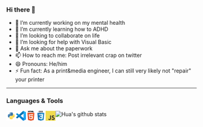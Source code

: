 ### Hi there 👋

- 🔭 I’m currently working on my mental health
- 🌱 I’m currently learning how to ADHD
- 👯 I’m looking to collaborate on life
- 🤔 I’m looking for help with Visual Basic
- 💬 Ask me about the paperwork
- 📫 How to reach me: Post irrelevant crap on twitter
- 😄 Pronouns: He/him
- ⚡ Fun fact: As a print&media engineer, I can still very likely not "repair" your printer
***
### Languages & Tools
<img align="left" alt="Python" width="26px" src="https://raw.githubusercontent.com/github/explore/80688e429a7d4ef2fca1e82350fe8e3517d3494d/topics/python/python.png" />
<img align="left" alt="Visual Studio Code" width="26px" src="https://raw.githubusercontent.com/github/explore/80688e429a7d4ef2fca1e82350fe8e3517d3494d/topics/visual-studio-code/visual-studio-code.png" /> 
<img align="left" alt="HTML5" width="26px" src="https://raw.githubusercontent.com/github/explore/80688e429a7d4ef2fca1e82350fe8e3517d3494d/topics/html/html.png" /><img align="left" alt="CSS3" width="26px" src="https://raw.githubusercontent.com/github/explore/80688e429a7d4ef2fca1e82350fe8e3517d3494d/topics/css/css.png" /><img align="left" alt="JavaScript" width="26px" src="https://raw.githubusercontent.com/github/explore/80688e429a7d4ef2fca1e82350fe8e3517d3494d/topics/javascript/javascript.png" />

    
    

![Hua's github stats](https://github-readme-stats.vercel.app/api?username=aboomination&show_icons=true&theme=synthwave)
